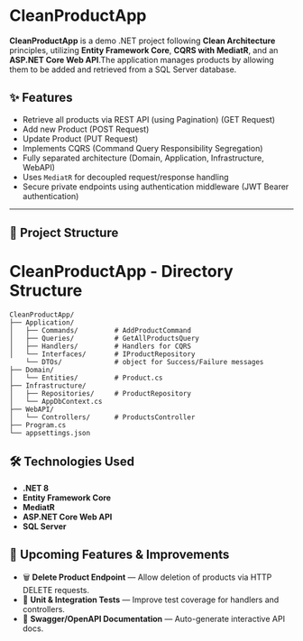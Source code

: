 # CleanProductApp

**CleanProductApp** is a demo .NET project following **Clean Architecture** principles, utilizing **Entity Framework Core**, **CQRS with MediatR**, and an **ASP.NET Core Web API**.The application manages products by allowing them to be added and retrieved from a SQL Server database.

## ✨ Features

- Retrieve all products via REST API (using Pagination) (GET Request)
- Add new Product (POST Request)
- Update Product (PUT Request)
- Implements CQRS (Command Query Responsibility Segregation)
- Fully separated architecture (Domain, Application, Infrastructure, WebAPI)
- Uses `MediatR` for decoupled request/response handling
- Secure private endpoints using authentication middleware (JWT Bearer authentication)

---


## 📁 Project Structure

# CleanProductApp - Directory Structure

```
CleanProductApp/
├── Application/
│   ├── Commands/         # AddProductCommand
│   ├── Queries/          # GetAllProductsQuery
│   ├── Handlers/         # Handlers for CQRS
│   └── Interfaces/       # IProductRepository
    └── DTOs/             # object for Success/Failure messages 
├── Domain/
│   └── Entities/         # Product.cs
├── Infrastructure/
│   ├── Repositories/     # ProductRepository
│   └── AppDbContext.cs
├── WebAPI/
│   └── Controllers/      # ProductsController
├── Program.cs
└── appsettings.json
```
## 🛠️ Technologies Used

- **.NET 8**
- **Entity Framework Core**
- **MediatR**
- **ASP.NET Core Web API**
- **SQL Server**

## 🚀 Upcoming Features & Improvements

- 🗑️ **Delete Product Endpoint** — Allow deletion of products via HTTP DELETE requests.
- 🧪 **Unit & Integration Tests** — Improve test coverage for handlers and controllers.
- 📘 **Swagger/OpenAPI Documentation** — Auto-generate interactive API docs.
